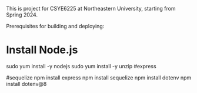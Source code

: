 This is project for CSYE6225 at Northeastern University, starting from Spring 2024.

Prerequisites for building and deploying:
# Install Node.js
sudo yum install -y nodejs
sudo yum install -y unzip
#express

#sequelize
npm install express
npm install sequelize
npm install dotenv
npm install dotenv@8
